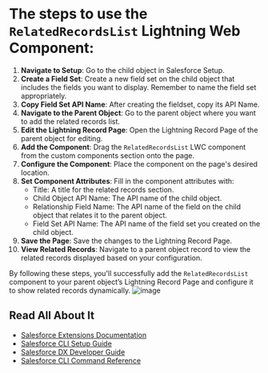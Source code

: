 # The steps to use the `RelatedRecordsList` Lightning Web Component:

1. **Navigate to Setup**: Go to the child object in Salesforce Setup.
2. **Create a Field Set**: Create a new field set on the child object that includes the fields you want to display. Remember to name the field set appropriately.
3. **Copy Field Set API Name**: After creating the fieldset, copy its API Name.
4. **Navigate to the Parent Object**: Go to the parent object where you want to add the related records list.
5. **Edit the Lightning Record Page**: Open the Lightning Record Page of the parent object for editing.
6. **Add the Component**: Drag the `RelatedRecordsList` LWC component from the custom components section onto the page.
7. **Configure the Component**: Place the component on the page's desired location.
8. **Set Component Attributes**: Fill in the component attributes with:
   - Title: A title for the related records section.
   - Child Object API Name: The API name of the child object.
   - Relationship Field Name: The API name of the field on the child object that relates it to the parent object.
   - Field Set API Name: The API name of the field set you created on the child object.
9. **Save the Page**: Save the changes to the Lightning Record Page.
10. **View Related Records**: Navigate to a parent object record to view the related records displayed based on your configuration. 

By following these steps, you'll successfully add the `RelatedRecordsList` component to your parent object’s Lightning Record Page and configure it to show related records dynamically. 
![image](https://github.com/user-attachments/assets/a25b77a7-39af-4f43-99aa-391644bb9152)


## Read All About It

- [Salesforce Extensions Documentation](https://developer.salesforce.com/tools/vscode/)
- [Salesforce CLI Setup Guide](https://developer.salesforce.com/docs/atlas.en-us.sfdx_setup.meta/sfdx_setup/sfdx_setup_intro.htm)
- [Salesforce DX Developer Guide](https://developer.salesforce.com/docs/atlas.en-us.sfdx_dev.meta/sfdx_dev/sfdx_dev_intro.htm)
- [Salesforce CLI Command Reference](https://developer.salesforce.com/docs/atlas.en-us.sfdx_cli_reference.meta/sfdx_cli_reference/cli_reference.htm)
